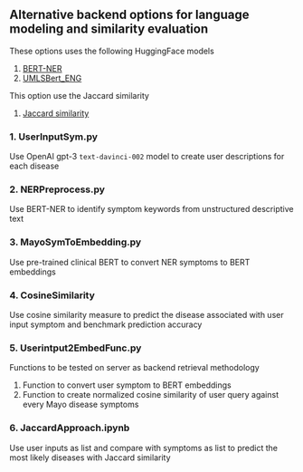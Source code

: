 ## Alternative backend options for language modeling and similarity evaluation

These options uses the following HuggingFace models
1. [BERT-NER](https://huggingface.co/d4data/biomedical-ner-all)
2. [UMLSBert_ENG](https://huggingface.co/GanjinZero/UMLSBert_ENG)

This option use the Jaccard similarity
1. [Jaccard similarity](https://en.wikipedia.org/wiki/Jaccard_index)

### 1. UserInputSym.py
Use OpenAI gpt-3 `text-davinci-002` model to create user descriptions for each disease

### 2. NERPreprocess.py
Use BERT-NER to identify symptom keywords from unstructured descriptive text

### 3. MayoSymToEmbedding.py
Use pre-trained clinical BERT to convert NER symptoms to BERT embeddings

### 4. CosineSimilarity
Use cosine similarity measure to predict the disease associated with user input symptom and benchmark prediction accuracy

### 5. Userintput2EmbedFunc.py
Functions to be tested on server as backend retrieval methodology
1) Function to convert user symptom to BERT embeddings
2) Function to create normalized cosine similarity of user query against every Mayo disease symptoms

### 6. JaccardApproach.ipynb
Use user inputs as list and compare with symptoms as list to predict the most likely diseases with Jaccard similarity
